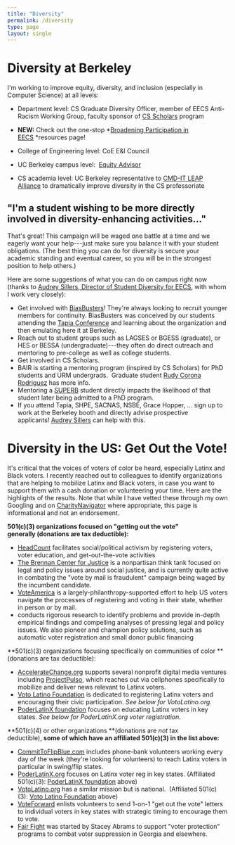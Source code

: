 ```yaml
---
title: "Diversity"
permalink: /diversity
type: page
layout: single
---
```



# Diversity at Berkeley

I'm working to improve equity, diversity, and inclusion (especially in Computer Science) at all levels:

-   Department level: CS Graduate Diversity Officer, member of EECS Anti-Racism Working Group, faculty sponsor of [CS Scholars](https://eecs.berkeley.edu/cs-scholars) program

-   **NEW:** Check out the one-stop *[Broadening Participation in EECS](https://eecs.berkeley.edu/resources/undergrads/bpe) *resources page!

-   College of Engineering level: CoE E&I Council
-   UC Berkeley campus level:  [Equity Advisor](https://campusclimate.berkeley.edu/faculty/our-programs-and-services/faculty-equity-advisors)
-   CS academia level: UC Berkeley representative to [CMD-IT LEAP Alliance](http://leapalliance.org/) to dramatically improve diversity in the CS professoriate


## "I'm a student wishing to be more directly involved in diversity-enhancing activities..."

That's great! This campaign will be waged one battle at a time and we eagerly want your help---just make sure you balance it with your student obligations. (The best thing you can do for diversity is secure your academic standing and eventual career, so you will be in the strongest position to help others.)

Here are some suggestions of what you can do on campus right now (thanks to [Audrey Sillers, Director of Student Diversity for EECS](mailto:araya@berkeley.edu), with whom I work very closely):

-   Get involved with [BiasBusters](biasbusters.berkeley.edu)! They're always looking to recruit younger members for continuity. BiasBusters was conceived by our students attending the [Tapia Conference](http://tapiaconference.org/) and learning about the organization and then emulating here it at Berkeley.
-   Reach out to student groups such as LAGSES or BGESS (graduate), or HES or BESSA (undergraduate)---they often do direct outreach and mentoring to pre-college as well as college students.
-   Get involved in CS Scholars.
-   BAIR is starting a mentoring program (inspired by CS Scholars) for PhD students and URM undergrads.  Graduate student [Rudy Corona Rodriguez](mailto:rcorona@berkeley.edu) has more info.
-   Mentoring a [SUPERB](https://eecs.berkeley.edu/resources/undergrads/research/superb) student directly impacts the likelihood of that student later being admitted to a PhD program. 
-   If you attend Tapia, SHPE, SACNAS, NSBE, Grace Hopper, ... sign up to work at the Berkeley booth and directly advise prospective applicants! [Audrey Sillers](mailto:araya@berkeley.edu) can help with this.


# Diversity in the US: Get Out the Vote!

It's critical that the voices of
voters of color be heard, especially Latinx and Black voters. I
recently reached out to colleagues to identify organizations that are
helping to mobilize Latinx and Black voters, in case you want to
support them with a cash donation or volunteering your time. Here are
the highlights of the results. Note that while I have vetted these
through my own Googling and
on [CharityNavigator](http://charitynavigator.org/) where appropriate,
this page is informational and not an endorsement. 

**501(c)(3) organizations focused on "getting out the vote" generally **(donations are tax deductible)**:**

-   [HeadCount](http://headcount.org/) facilitates social/political activism by registering voters, voter education, and get-out-the-vote activities
-   [The Brennan Center for Justice](http://brennancenter.org/) is a nonpartisan think tank focused on legal and policy issues around social justice, and is currently quite active in combating the "vote by mail is fraudulent" campaign being waged by the incumbent candidate.
-   [VoteAmerica](http://voteamerica.com/) is a largely-philanthropy-supported effort to help US voters navigate the processes of registering and voting in their state, whether in person or by mail.
-   conducts rigorous research to identify problems and provide in-depth empirical findings and compelling analyses of pressing legal and policy issues. We also pioneer and champion policy solutions, such as automatic voter registration and small donor public financing

**501(c)(3) organizations focusing specifically on communities of color **(donations are tax deductible):

-   [AccelerateChange.org](http://acceleratechange.org/) supports several nonprofit digital media ventures including [ProjectPulso](http://projectpulso.org/), which reaches out via cellphones specifically to mobilize and deliver news relevant to Latinx voters.
-   [Voto Latino Foundation](https://votolatino.org/about/vl-foundation/) is dedicated to registering Latinx voters and encouraging their civic participation. *See below for VotoLatino.org.*
-   [PoderLatinX foundation](http://poderlatinx.org/501c3) focuses on educating Latinx voters in key states. *See below for PoderLatinX.org voter registration.*

**501(c)(4) or other organizations **(donations are *not* tax deductible), **some of which have an affiliated 501(c)(3) in the list above:**

-   [CommitToFlipBlue.com](http://committoflipblue.com/) includes phone-bank volunteers working every day of the week (they're looking for volunteers) to reach Latinx voters in particular in swing/flip states.
-   [PoderLatinX.org](http://poderlatinx.org/) focuses on Latinx voter reg in key states. (Affiliated 501(c)(3): [PoderLatinX foundation](http://poderlatinx.org/501c3) above)
-   [VotoLatino.org](http://votolatino.org/) has a similar mission but is national.  (Affiliated 501(c)(3): [Voto Latino Foundation](https://votolatino.org/about/vl-foundation/) above)
-   [VoteForward](http://votefwd.org/) enlists volunteers to send 1-on-1 "get out the vote" letters to individual voters in key states with strategic timing to encourage them to vote.
-   [Fair Fight](https://fairfight.com/about-fair-fight/) was started by Stacey Abrams to support "voter protection" programs to combat voter suppression in Georgia and elsewhere.

